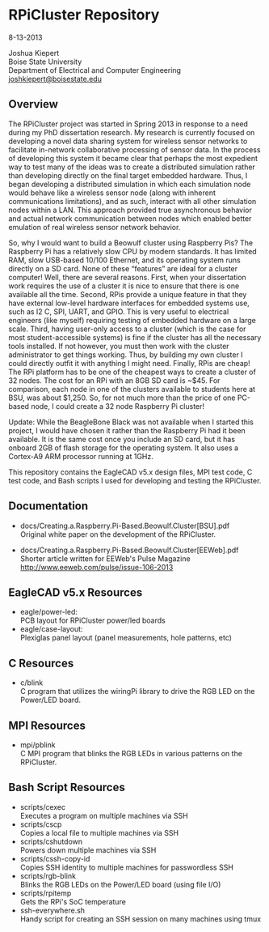 RPiCluster Repository
========================================================================================
8-13-2013

Joshua Kiepert  
Boise State University  
Department of Electrical and Computer Engineering  
joshkiepert@boisestate.edu

Overview
----------------------------------------------------------------------------------------
The RPiCluster project was started in Spring 2013 in response to a need during my PhD
dissertation research. My research is currently focused on developing a novel data sharing system
for wireless sensor networks to facilitate in-network collaborative processing of sensor data. 
In the process of developing this system it became clear that perhaps the most expedient way to 
test many of the ideas was to create a distributed simulation rather than developing directly 
on the final target embedded hardware. Thus, I began developing a distributed simulation in which 
each simulation node would behave like a wireless sensor node (along with inherent communications 
limitations), and as such, interact with all other simulation nodes within a LAN. This approach 
provided true asynchronous behavior and actual network communication between nodes which enabled 
better emulation of real wireless sensor network behavior.

So, why I would want to build a Beowulf cluster using Raspberry Pis? The Raspberry Pi has a 
relatively slow CPU by modern standards. It has limited RAM, slow USB-based 10/100 Ethernet, and 
its operating system runs directly on a SD card. None of these “features” are ideal for a cluster 
computer! Well, there are several reasons. First, when your dissertation work requires the use of 
a cluster it is nice to ensure that there is one available all the time. Second, RPis provide a 
unique feature in that they have external low-level hardware interfaces for embedded systems use, 
such as I2 C, SPI, UART, and GPIO. This is very useful to electrical engineers (like myself) 
requiring testing of embedded hardware on a large scale. Third, having user-only access to a 
cluster (which is the case for most student-accessible systems) is fine if the cluster has all 
the necessary tools installed. If not however, you must then work with the cluster administrator 
to get things working. Thus, by building my own cluster I could directly outfit it with anything 
I might need. Finally, RPis are cheap! The RPi platform has to be one of the cheapest ways to 
create a cluster of 32 nodes. The cost for an RPi with an 8GB SD card is ~$45. For comparison, 
each node in one of the clusters available to students here at BSU, was about $1,250. So, for not 
much more than the price of one PC-based node, I could create a 32 node Raspberry Pi
cluster!

Update:
While the BeagleBone Black was not available when I started this project, I would have chosen it 
rather than the Raspberry Pi had it been available. It is the same cost once you include an SD 
card, but it has onboard 2GB of flash storage for the operating system. It also uses a 
Cortex-A9 ARM processor running at 1GHz.

This repository contains the EagleCAD v5.x design files, MPI test code, C test code, and
Bash scripts I used for developing and testing the RPiCluster. 

Documentation
-----------------------
+ docs/Creating.a.Raspberry.Pi-Based.Beowulf.Cluster[BSU].pdf  
	Original white paper on the development of the RPiCluster.

+ docs/Creating.a.Raspberry.Pi-Based.Beowulf.Cluster[EEWeb].pdf  
	Shorter article written for EEWeb's Pulse Magazine  
	http://www.eeweb.com/pulse/issue-106-2013

EagleCAD v5.x Resources
-----------------------
+ eagle/power-led:  
	PCB layout for RPiCluster power/led boards
+ eagle/case-layout:  
	Plexiglas panel layout (panel measurements, hole patterns, etc)

C Resources
-----------------------
+ c/blink  
	C program that utilizes the wiringPi library to drive the RGB LED on the Power/LED board.

MPI Resources
-----------------------
+ mpi/pblink  
	C MPI program that blinks the RGB LEDs in various patterns on the RPiCluster.

Bash Script Resources
-----------------------
+ scripts/cexec  
	Executes a program on multiple machines via SSH
+ scripts/cscp  
	Copies a local file to multiple machines via SSH
+ scripts/cshutdown  
	Powers down multiple machines via SSH
+ scripts/cssh-copy-id  
	Copies SSH identity to multiple machines for passwordless SSH
+ scripts/rgb-blink  
	Blinks the RGB LEDs on the Power/LED board (using file I/O)
+ scripts/rpitemp  
	Gets the RPi's SoC temperature
+ ssh-everywhere.sh  
	Handy script for creating an SSH session on many machines using tmux
